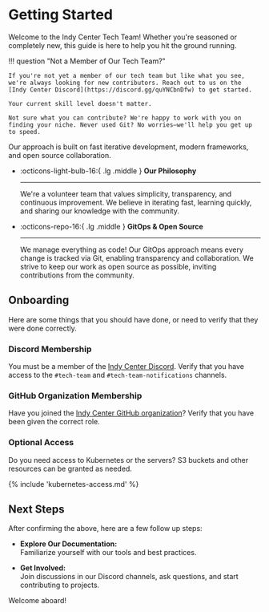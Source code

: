 # Getting Started

Welcome to the Indy Center Tech Team! Whether you're seasoned or completely new, this guide is here to help you hit the ground running.

!!! question "Not a Member of Our Tech Team?"

    If you're not yet a member of our tech team but like what you see, we're always looking for new contributors. Reach out to us on the [Indy Center Discord](https://discord.gg/quYNCbnDfw) to get started.

    Your current skill level doesn't matter.

    Not sure what you can contribute? We're happy to work with you on finding your niche. Never used Git? No worries—we'll help you get up to speed.

Our approach is built on fast iterative development, modern frameworks, and open source collaboration.

<div class="grid cards" markdown="1">

-   :octicons-light-bulb-16:{ .lg .middle } **Our Philosophy**

    ***

    We're a volunteer team that values simplicity, transparency, and continuous improvement. We believe in iterating fast, learning quickly, and sharing our knowledge with the community.

-   :octicons-repo-16:{ .lg .middle } **GitOps & Open Source**

    ***

    We manage everything as code! Our GitOps approach means every change is tracked via Git, enabling transparency and collaboration. We strive to keep our work as open source as possible, inviting contributions from the community.

</div>

## Onboarding

Here are some things that you should have done, or need to verify that they were done correctly.

### Discord Membership

You must be a member of the [Indy Center Discord](https://discord.gg/quYNCbnDfw). Verify that you have access to the `#tech-team` and `#tech-team-notifications` channels.

### GitHub Organization Membership

Have you joined the [Indy Center GitHub organization](https://github.com/indy-center)? Verify that you have been given the correct role.

### Optional Access

Do you need access to Kubernetes or the servers? S3 buckets and other resources can be granted as needed.

{% include 'kubernetes-access.md' %}

## Next Steps

After confirming the above, here are a few follow up steps:

-   **Explore Our Documentation:**  
    Familiarize yourself with our tools and best practices.

-   **Get Involved:**  
    Join discussions in our Discord channels, ask questions, and start contributing to projects.

Welcome aboard!
